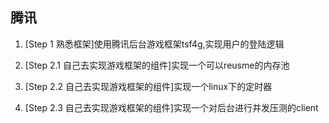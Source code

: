 ﻿## 腾讯


1. [Step 1 熟悉框架]使用腾讯后台游戏框架tsf4g,实现用户的登陆逻辑

2. [Step 2.1 自己去实现游戏框架的组件]实现一个可以reusme的内存池

3. [Step 2.2 自己去实现游戏框架的组件]实现一个linux下的定时器

4. [Step 2.3 自己去实现游戏框架的组件]实现一个对后台进行并发压测的client

